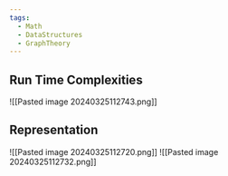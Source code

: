 ```yaml
---
tags:
  - Math
  - DataStructures
  - GraphTheory
---
```

## Run Time Complexities
![[Pasted image 20240325112743.png]]
## Representation
![[Pasted image 20240325112720.png]]
![[Pasted image 20240325112732.png]]
